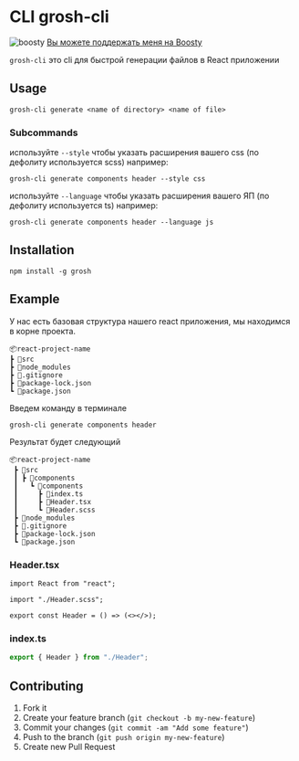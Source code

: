 # CLI grosh-cli

![boosty](https://static.boosty.to/assets/images/logo.86hCA.svg)
[Вы можете поддержать меня на Boosty](https://boosty.to/dima-grosh/donate)

`grosh-cli` это cli для быстрой генерации файлов в React приложении

## Usage

    grosh-cli generate <name of directory> <name of file>

### Subcommands

используйте `--style` чтобы указать расширения вашего css (по дефолиту используется scss) например:

    grosh-cli generate components header --style css

используйте `--language` чтобы указать расширения вашего ЯП (по дефолиту используется ts) например:

    grosh-cli generate components header --language js


## Installation

    npm install -g grosh

## Example
У нас есть базовая структура нашего react приложения, мы находимся в корне проекта.
```
📦react-project-name
┣ 📂src
┣ 📂node_modules
┣ 📜.gitignore
┣ 📜package-lock.json
┗ 📜package.json
```

Введем команду в терминале

```
grosh-cli generate components header
```

Результат будет следующий

```
📦react-project-name
 ┣ 📂src
 ┃ ┣ 📂components
 ┃   ┗ 📂components
 ┃     ┣ 📜index.ts
 ┃     ┣ 📜Header.tsx
 ┃     ┗ 📜Header.scss
 ┣ 📂node_modules
 ┣ 📜.gitignore
 ┣ 📜package-lock.json
 ┗ 📜package.json
```

### Header.tsx

```tsx
import React from "react";

import "./Header.scss";

export const Header = () => (<></>);
```

### index.ts

```ts
export { Header } from "./Header";
```

## Contributing

1. Fork it
2. Create your feature branch (`git checkout -b my-new-feature`)
3. Commit your changes (`git commit -am "Add some feature"`)
4. Push to the branch (`git push origin my-new-feature`)
5. Create new Pull Request

